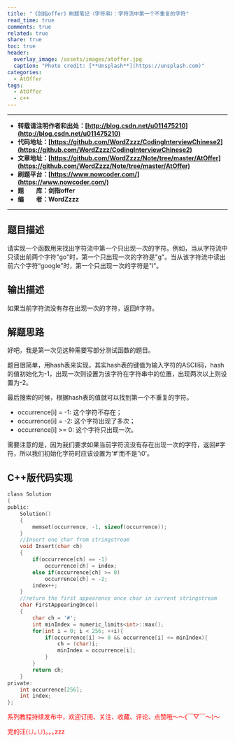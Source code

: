 ```yaml
---
title: "《剑指offer》刷题笔记（字符串）：字符流中第一个不重复的字符"
read_time: true
comments: true
related: true
share: true
toc: true
header:
  overlay_image: /assets/images/atoffer.jpg
  caption: "Photo credit: [**Unsplash**](https://unsplash.com)"
categories:
  - AtOffer
tags:
  - AtOffer
  - c++
---
```


----------

- **转载请注明作者和出处：[http://blog.csdn.net/u011475210](http://blog.csdn.net/u011475210)**
- **代码地址：[https://github.com/WordZzzz/CodingInterviewChinese2](https://github.com/WordZzzz/CodingInterviewChinese2)**
- **文章地址：[https://github.com/WordZzzz/Note/tree/master/AtOffer](https://github.com/WordZzzz/Note/tree/master/AtOffer)**
- **刷题平台：[https://www.nowcoder.com/](https://www.nowcoder.com/)**
- **题&emsp;&emsp;库：剑指offer**
- **编&emsp;&emsp;者：WordZzzz**

----------

## 题目描述

请实现一个函数用来找出字符流中第一个只出现一次的字符。例如，当从字符流中只读出前两个字符"go"时，第一个只出现一次的字符是"g"。当从该字符流中读出前六个字符“google"时，第一个只出现一次的字符是"l"。

## 输出描述

如果当前字符流没有存在出现一次的字符，返回#字符。

## 解题思路

好吧，我是第一次见这种需要写部分测试函数的题目。

题目很简单，用hash表来实现，其实hash表的键值为输入字符的ASCII码，hash的值初始化为-1，出现一次则设置为该字符在字符串中的位置，出现两次以上则设置为-2。

最后搜索的时候，根据hash表的值就可以找到第一个不重复的字符。

- occurrence[i] = -1: 这个字符不存在；
- occurrence[i] = -2: 这个字符出现了多次；
- occurrence[i] >= 0: 这个字符只出现一次。

需要注意的是，因为我们要求如果当前字符流没有存在出现一次的字符，返回#字符，所以我们初始化字符时应该设置为'#'而不是'\0'。

## C++版代码实现

```c
class Solution
{
public:
    Solution()
    {
        memset(occurrence, -1, sizeof(occurrence));
    }
    //Insert one char from stringstream
    void Insert(char ch)
    {
        if(occurrence[ch] == -1)
            occurrence[ch] = index;
        else if(occurrence[ch] >= 0)
            occurrence[ch] = -2;
        index++;
    }
    //return the first appearence once char in current stringstream
    char FirstAppearingOnce()
    {
        char ch = '#';
        int minIndex = numeric_limits<int>::max();
        for(int i = 0; i < 256; ++i){
            if(occurrence[i] >= 0 && occurrence[i] <= minIndex){
                ch = (char)i;
                minIndex = occurrence[i];
            }
        }
        return ch;
    }
private:
    int occurrence[256];
    int index;
};
```

<span style="color: red">系列教程持续发布中，欢迎订阅、关注、收藏、评论、点赞哦～～(￣▽￣～)～</span>

<span style="color: red">完的汪(∪｡∪)｡｡｡zzz</span>